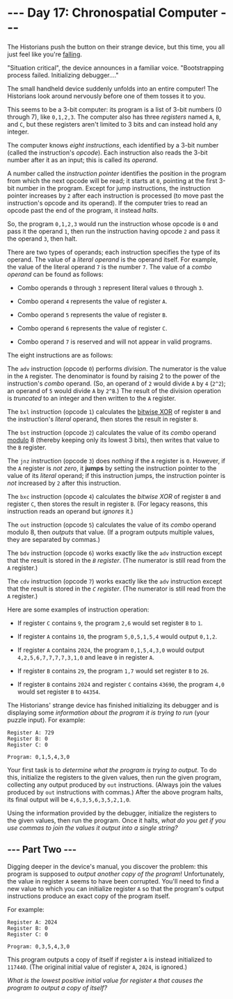 # --- Day 17: Chronospatial Computer ---

The Historians push the button on their strange device, but this time, you all just feel like you're [falling](/2018/day/6).

"Situation critical", the device announces in a familiar voice. "Bootstrapping process failed. Initializing debugger...."

The small handheld device suddenly unfolds into an entire computer! The Historians look around nervously before one of them tosses it to you.

This seems to be a 3-bit computer: its program is a list of 3-bit numbers (0 through 7), like `0,1,2,3`. The computer also has three *registers* named `A`, `B`, and `C`, but these registers aren't limited to 3 bits and can instead hold any integer.

The computer knows *eight instructions*, each identified by a 3-bit number (called the instruction's *opcode*). Each instruction also reads the 3-bit number after it as an input; this is called its *operand*.

A number called the *instruction pointer* identifies the position in the program from which the next opcode will be read; it starts at `0`, pointing at the first 3-bit number in the program. Except for jump instructions, the instruction pointer increases by `2` after each instruction is processed (to move past the instruction's opcode and its operand). If the computer tries to read an opcode past the end of the program, it instead *halts*.

So, the program `0,1,2,3` would run the instruction whose opcode is `0` and pass it the operand `1`, then run the instruction having opcode `2` and pass it the operand `3`, then halt.

There are two types of operands; each instruction specifies the type of its operand. The value of a *literal operand* is the operand itself. For example, the value of the literal operand `7` is the number `7`. The value of a *combo operand* can be found as follows:


 - Combo operands `0` through `3` represent literal values `0` through `3`.

 - Combo operand `4` represents the value of register `A`.

 - Combo operand `5` represents the value of register `B`.

 - Combo operand `6` represents the value of register `C`.

 - Combo operand `7` is reserved and will not appear in valid programs.


The eight instructions are as follows:

The `adv` instruction (opcode `0`) performs *division*. The numerator is the value in the `A` register. The denominator is found by raising 2 to the power of the instruction's *combo* operand. (So, an operand of `2` would divide `A` by `4` (`2^2`); an operand of `5` would divide `A` by `2^B`.) The result of the division operation is *truncated* to an integer and then written to the `A` register.

The `bxl` instruction (opcode `1`) calculates the [bitwise XOR](https://en.wikipedia.org/wiki/Bitwise_operation#XOR) of register `B` and the instruction's *literal* operand, then stores the result in register `B`.

The `bst` instruction (opcode `2`) calculates the value of its *combo* operand [modulo](https://en.wikipedia.org/wiki/Modulo) 8 (thereby keeping only its lowest 3 bits), then writes that value to the `B` register.

The `jnz` instruction (opcode `3`) does *nothing* if the `A` register is `0`. However, if the `A` register is *not zero*, it **jumps** by setting the instruction pointer to the value of its *literal* operand; if this instruction jumps, the instruction pointer is *not* increased by `2` after this instruction.

The `bxc` instruction (opcode `4`) calculates the *bitwise XOR* of register `B` and register `C`, then stores the result in register `B`. (For legacy reasons, this instruction reads an operand but *ignores* it.)

The `out` instruction (opcode `5`) calculates the value of its *combo* operand modulo 8, then *outputs* that value. (If a program outputs multiple values, they are separated by commas.)

The `bdv` instruction (opcode `6`) works exactly like the `adv` instruction except that the result is stored in the *`B` register*. (The numerator is still read from the `A` register.)

The `cdv` instruction (opcode `7`) works exactly like the `adv` instruction except that the result is stored in the *`C` register*. (The numerator is still read from the `A` register.)

Here are some examples of instruction operation:


 - If register `C` contains `9`, the program `2,6` would set register `B` to `1`.

 - If register `A` contains `10`, the program `5,0,5,1,5,4` would output `0,1,2`.

 - If register `A` contains `2024`, the program `0,1,5,4,3,0` would output `4,2,5,6,7,7,7,7,3,1,0` and leave `0` in register `A`.

 - If register `B` contains `29`, the program `1,7` would set register `B` to `26`.

 - If register `B` contains `2024` and register `C` contains `43690`, the program `4,0` would set register `B` to `44354`.


The Historians' strange device has finished initializing its debugger and is displaying some *information about the program it is trying to run* (your puzzle input). For example:

```
Register A: 729
Register B: 0
Register C: 0

Program: 0,1,5,4,3,0

```

Your first task is to *determine what the program is trying to output*. To do this, initialize the registers to the given values, then run the given program, collecting any output produced by `out` instructions. (Always join the values produced by `out` instructions with commas.) After the above program halts, its final output will be `4,6,3,5,6,3,5,2,1,0`.

Using the information provided by the debugger, initialize the registers to the given values, then run the program. Once it halts, *what do you get if you use commas to join the values it output into a single string?*

## --- Part Two ---

Digging deeper in the device's manual, you discover the problem: this program is supposed to *output another copy of the program*! Unfortunately, the value in register `A` seems to have been corrupted. You'll need to find a new value to which you can initialize register `A` so that the program's output instructions produce an exact copy of the program itself.

For example:

```
Register A: 2024
Register B: 0
Register C: 0

Program: 0,3,5,4,3,0

```

This program outputs a copy of itself if register `A` is instead initialized to `117440`. (The original initial value of register `A`, `2024`, is ignored.)

*What is the lowest positive initial value for register `A` that causes the program to output a copy of itself?*

